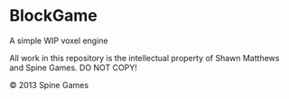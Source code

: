 BlockGame
=========

A simple WIP voxel engine


All work in this repository is the intellectual property of Shawn Matthews and Spine Games.
DO NOT COPY!

© 2013 Spine Games
